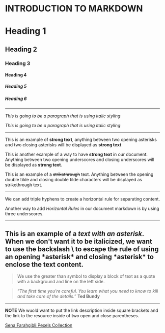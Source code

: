 # INTRODUCTION TO MARKDOWN 

<!--HEADING-->
# Heading 1

## Heading 2

### Heading 3

#### Heading 4

##### Heading 5

##### Heading 6

---

<!--Italics-->
_This is going to be a paragraph that is using italic styling_

*This is going to be a paragraph that is using italic styling*

---

<!--Strong-->

This is an example of **strong text**, anything between two opening asterisks and two closing asterisks will be displayed as **strong text**

This is another example of a way to have __strong text__ in our document. Anything between two opening underscores and closing underscores will be displayed as __strong text__.

<!--Strike Through-->

This is an example of a ~~strikethrough~~ text. Anything between the opening double tilde and closing double tilde characters will be displayed as ~~strikethrough~~ text.

---
<!--Horizontal Rule-->

We can add triple hyphens to create a horizontal rule for separating content. 

Another way to add _Horizontal Rules_ in our document markdown is by using three underscores.
___

<!--Escape Character Rule using Backslash-->

This is an example of a *text with an asterisk*. When we don't want it to be italicized, we want to use the backslash \ to escape the rule of using an opening \*asterisk* and closing \*asterisk* to enclose the text content.
---

<!--Blockquote-->

> We use the greater than symbol to display a block of text as a quote with a background and line on the left side.

> *“The first time you're careful. You learn what you need to know to kill and take care of the details.”* __Ted Bundy__

---
<!--Link Rule-->

**NOTE**
We wuold want to put the link description inside square brackets and the link to the resource inside of two open and close parentheses.

[Sena Farahgibli Pexels Collection](https://www.pexels.com/@sena-124841843/)



